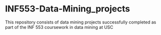 # INF553-Data-Mining_projects
This repository consists of data mining projects successfully completed as part of the INF 553 coursework in data mining at USC 
